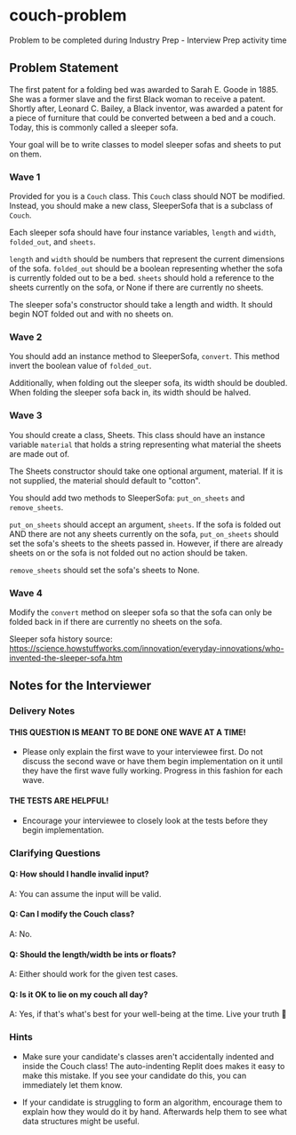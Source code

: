 # couch-problem
Problem to be completed during Industry Prep - Interview Prep activity time

## Problem Statement

The first patent for a folding bed was awarded to Sarah E. Goode in 1885. She was a former slave and the first Black woman to receive a patent. Shortly after, Leonard C. Bailey, a Black inventor, was awarded a patent for a piece of furniture that could be converted between a bed and a couch. Today, this is commonly called a sleeper sofa.

Your goal will be to write classes to model sleeper sofas and sheets to put on them.

### Wave 1

Provided for you is a `Couch` class. This `Couch` class should NOT be modified. Instead, you should make a new class, SleeperSofa that is a subclass of `Couch`.

Each sleeper sofa should have four instance variables, `length` and `width`, `folded_out`, and `sheets`.

`length` and `width` should be numbers that represent the current dimensions of the sofa. `folded_out` should be a boolean representing whether the sofa is currently folded out to be a bed. `sheets` should hold a reference to the sheets currently on the sofa, or None if there are currently no sheets.

The sleeper sofa's constructor should take a length and width. It should begin NOT folded out and with no sheets on.

### Wave 2

You should add an instance method to SleeperSofa, `convert`. This method invert the boolean value of `folded_out`.

Additionally, when folding out the sleeper sofa, its width should be doubled. When folding the sleeper sofa back in, its width should be halved.

### Wave 3

You should create a class, Sheets. This class should have an instance variable `material` that holds a string representing what material the sheets are made out of.

The Sheets constructor should take one optional argument, material. If it is not supplied, the material should default to "cotton".

You should add two methods to SleeperSofa: `put_on_sheets` and `remove_sheets`.

`put_on_sheets` should accept an argument, `sheets`. If the sofa is folded out AND there are not any sheets currently on the sofa, `put_on_sheets` should set the sofa's sheets to the sheets passed in. However, if there are already sheets on or the sofa is not folded out no action should be taken.

`remove_sheets` should set the sofa's sheets to None.

### Wave 4

Modify the `convert` method on sleeper sofa so that the sofa can only be folded back in if there are currently no sheets on the sofa.

Sleeper sofa history source: https://science.howstuffworks.com/innovation/everyday-innovations/who-invented-the-sleeper-sofa.htm

## Notes for the Interviewer

### Delivery Notes

#### THIS QUESTION IS MEANT TO BE DONE ONE WAVE AT A TIME!

- Please only explain the first wave to your interviewee first. Do not discuss the second wave or have them begin implementation on it until they have the first wave fully working. Progress in this fashion for each wave.

#### THE TESTS ARE HELPFUL!

- Encourage your interviewee to closely look at the tests before they begin implementation.


### Clarifying Questions

#### Q: How should I handle invalid input? 
A: You can assume the input will be valid.

#### Q: Can I modify the Couch class?
A: No.

#### Q: Should the length/width be ints or floats?
A: Either should work for the given test cases.

#### Q: Is it OK to lie on my couch all day?
A: Yes, if that's what's best for your well-being at the time. Live your truth 💜

### Hints

- Make sure your candidate's classes aren't accidentally indented and inside the Couch class! The auto-indenting Replit does makes it easy to make this mistake. If you see your candidate do this, you can immediately let them know.

- If your candidate is struggling to form an algorithm, encourage them to explain how they would do it by hand. Afterwards help them to see what data structures might be useful.
